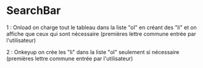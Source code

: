 # SearchBar

1 : Onload on charge tout le tableau dans la liste "ol" en créant des "li" et on affiche que ceux qui sont nécessaire (premières lettre commune entrée par l'utilisateur)
  
2 : Onkeyup on crée les "li" dans la liste "ol" seulement si nécessaire (premières lettre commune entrée par l'utilisateur)
